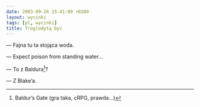 ```yaml
---
date: 2003-09-26 15:41:09 +0200
layout: wycinki
tags: [pl, wycinki]
title: Troglodytą być
---
```


— Fajna tu ta stojąca woda.

— Expect poison from standing water…

— To z Baldura[^1]?

— Z Blake’a.

[^1]: Baldur’s Gate (gra taka, cRPG, prawda…)
